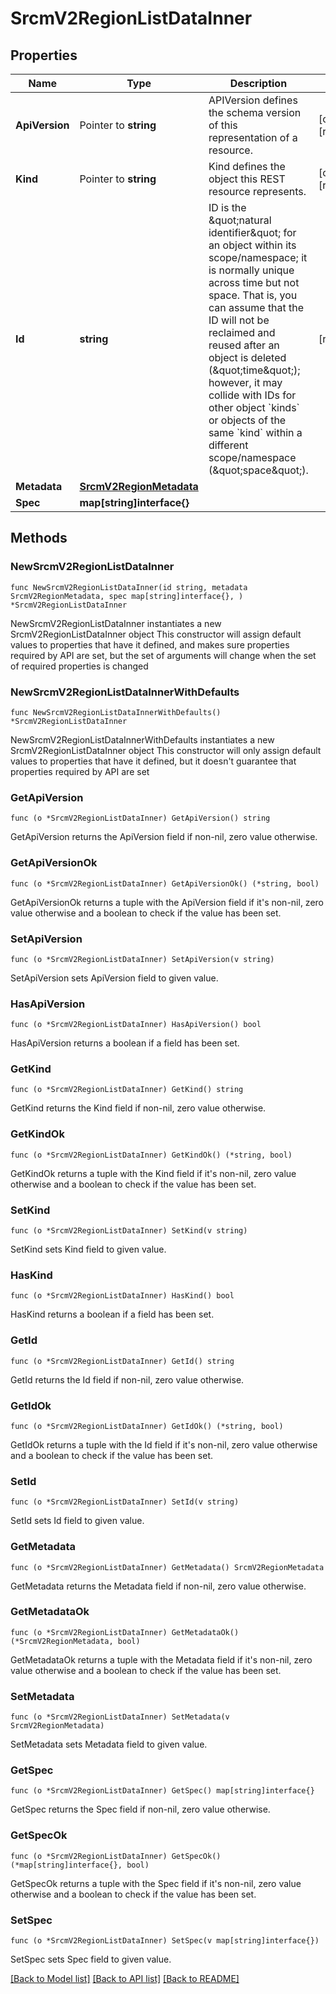 # SrcmV2RegionListDataInner

## Properties

Name | Type | Description | Notes
------------ | ------------- | ------------- | -------------
**ApiVersion** | Pointer to **string** | APIVersion defines the schema version of this representation of a resource. | [optional] [readonly] 
**Kind** | Pointer to **string** | Kind defines the object this REST resource represents. | [optional] [readonly] 
**Id** | **string** | ID is the \&quot;natural identifier\&quot; for an object within its scope/namespace; it is normally unique across time but not space. That is, you can assume that the ID will not be reclaimed and reused after an object is deleted (\&quot;time\&quot;); however, it may collide with IDs for other object &#x60;kinds&#x60; or objects of the same &#x60;kind&#x60; within a different scope/namespace (\&quot;space\&quot;). | [readonly] 
**Metadata** | [**SrcmV2RegionMetadata**](SrcmV2RegionMetadata.md) |  | 
**Spec** | **map[string]interface{}** |  | 

## Methods

### NewSrcmV2RegionListDataInner

`func NewSrcmV2RegionListDataInner(id string, metadata SrcmV2RegionMetadata, spec map[string]interface{}, ) *SrcmV2RegionListDataInner`

NewSrcmV2RegionListDataInner instantiates a new SrcmV2RegionListDataInner object
This constructor will assign default values to properties that have it defined,
and makes sure properties required by API are set, but the set of arguments
will change when the set of required properties is changed

### NewSrcmV2RegionListDataInnerWithDefaults

`func NewSrcmV2RegionListDataInnerWithDefaults() *SrcmV2RegionListDataInner`

NewSrcmV2RegionListDataInnerWithDefaults instantiates a new SrcmV2RegionListDataInner object
This constructor will only assign default values to properties that have it defined,
but it doesn't guarantee that properties required by API are set

### GetApiVersion

`func (o *SrcmV2RegionListDataInner) GetApiVersion() string`

GetApiVersion returns the ApiVersion field if non-nil, zero value otherwise.

### GetApiVersionOk

`func (o *SrcmV2RegionListDataInner) GetApiVersionOk() (*string, bool)`

GetApiVersionOk returns a tuple with the ApiVersion field if it's non-nil, zero value otherwise
and a boolean to check if the value has been set.

### SetApiVersion

`func (o *SrcmV2RegionListDataInner) SetApiVersion(v string)`

SetApiVersion sets ApiVersion field to given value.

### HasApiVersion

`func (o *SrcmV2RegionListDataInner) HasApiVersion() bool`

HasApiVersion returns a boolean if a field has been set.

### GetKind

`func (o *SrcmV2RegionListDataInner) GetKind() string`

GetKind returns the Kind field if non-nil, zero value otherwise.

### GetKindOk

`func (o *SrcmV2RegionListDataInner) GetKindOk() (*string, bool)`

GetKindOk returns a tuple with the Kind field if it's non-nil, zero value otherwise
and a boolean to check if the value has been set.

### SetKind

`func (o *SrcmV2RegionListDataInner) SetKind(v string)`

SetKind sets Kind field to given value.

### HasKind

`func (o *SrcmV2RegionListDataInner) HasKind() bool`

HasKind returns a boolean if a field has been set.

### GetId

`func (o *SrcmV2RegionListDataInner) GetId() string`

GetId returns the Id field if non-nil, zero value otherwise.

### GetIdOk

`func (o *SrcmV2RegionListDataInner) GetIdOk() (*string, bool)`

GetIdOk returns a tuple with the Id field if it's non-nil, zero value otherwise
and a boolean to check if the value has been set.

### SetId

`func (o *SrcmV2RegionListDataInner) SetId(v string)`

SetId sets Id field to given value.


### GetMetadata

`func (o *SrcmV2RegionListDataInner) GetMetadata() SrcmV2RegionMetadata`

GetMetadata returns the Metadata field if non-nil, zero value otherwise.

### GetMetadataOk

`func (o *SrcmV2RegionListDataInner) GetMetadataOk() (*SrcmV2RegionMetadata, bool)`

GetMetadataOk returns a tuple with the Metadata field if it's non-nil, zero value otherwise
and a boolean to check if the value has been set.

### SetMetadata

`func (o *SrcmV2RegionListDataInner) SetMetadata(v SrcmV2RegionMetadata)`

SetMetadata sets Metadata field to given value.


### GetSpec

`func (o *SrcmV2RegionListDataInner) GetSpec() map[string]interface{}`

GetSpec returns the Spec field if non-nil, zero value otherwise.

### GetSpecOk

`func (o *SrcmV2RegionListDataInner) GetSpecOk() (*map[string]interface{}, bool)`

GetSpecOk returns a tuple with the Spec field if it's non-nil, zero value otherwise
and a boolean to check if the value has been set.

### SetSpec

`func (o *SrcmV2RegionListDataInner) SetSpec(v map[string]interface{})`

SetSpec sets Spec field to given value.



[[Back to Model list]](../README.md#documentation-for-models) [[Back to API list]](../README.md#documentation-for-api-endpoints) [[Back to README]](../README.md)


